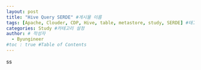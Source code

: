 ```yaml
---
layout: post
title: "Hive Query SERDE" #게시물 이름
tags: [Apache, Clouder, CDP, Hive, table, metastore, study, SERDE] #태그 설정
categories: Study #카테고리 설정
author: # 작성자
  - Byungineer
#toc : true #Table of Contents
---
```

ss